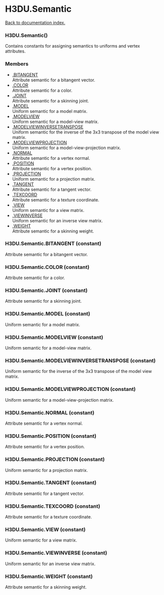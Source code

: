 # H3DU.Semantic

[Back to documentation index.](index.md)

 <a name='H3DU.Semantic'></a>
### H3DU.Semantic()

Contains constants for assigning semantics
to uniforms and vertex attributes.

### Members

* [.BITANGENT](#H3DU.Semantic.BITANGENT)<br>Attribute semantic for a bitangent vector.
* [.COLOR](#H3DU.Semantic.COLOR)<br>Attribute semantic for a color.
* [.JOINT](#H3DU.Semantic.JOINT)<br>Attribute semantic for a skinning joint.
* [.MODEL](#H3DU.Semantic.MODEL)<br>Uniform semantic for a model matrix.
* [.MODELVIEW](#H3DU.Semantic.MODELVIEW)<br>Uniform semantic for a model-view matrix.
* [.MODELVIEWINVERSETRANSPOSE](#H3DU.Semantic.MODELVIEWINVERSETRANSPOSE)<br>Uniform semantic for the inverse of the 3x3 transpose of the model view matrix.
* [.MODELVIEWPROJECTION](#H3DU.Semantic.MODELVIEWPROJECTION)<br>Uniform semantic for a model-view-projection matrix.
* [.NORMAL](#H3DU.Semantic.NORMAL)<br>Attribute semantic for a vertex normal.
* [.POSITION](#H3DU.Semantic.POSITION)<br>Attribute semantic for a vertex position.
* [.PROJECTION](#H3DU.Semantic.PROJECTION)<br>Uniform semantic for a projection matrix.
* [.TANGENT](#H3DU.Semantic.TANGENT)<br>Attribute semantic for a tangent vector.
* [.TEXCOORD](#H3DU.Semantic.TEXCOORD)<br>Attribute semantic for a texture coordinate.
* [.VIEW](#H3DU.Semantic.VIEW)<br>Uniform semantic for a view matrix.
* [.VIEWINVERSE](#H3DU.Semantic.VIEWINVERSE)<br>Uniform semantic for an inverse view matrix.
* [.WEIGHT](#H3DU.Semantic.WEIGHT)<br>Attribute semantic for a skinning weight.

<a id='H3DU.Semantic.BITANGENT'></a>
### H3DU.Semantic.BITANGENT (constant)

Attribute semantic for a bitangent vector.

<a id='H3DU.Semantic.COLOR'></a>
### H3DU.Semantic.COLOR (constant)

Attribute semantic for a color.

<a id='H3DU.Semantic.JOINT'></a>
### H3DU.Semantic.JOINT (constant)

Attribute semantic for a skinning joint.

<a id='H3DU.Semantic.MODEL'></a>
### H3DU.Semantic.MODEL (constant)

Uniform semantic for a model matrix.

<a id='H3DU.Semantic.MODELVIEW'></a>
### H3DU.Semantic.MODELVIEW (constant)

Uniform semantic for a model-view matrix.

<a id='H3DU.Semantic.MODELVIEWINVERSETRANSPOSE'></a>
### H3DU.Semantic.MODELVIEWINVERSETRANSPOSE (constant)

Uniform semantic for the inverse of the 3x3 transpose of the model view matrix.

<a id='H3DU.Semantic.MODELVIEWPROJECTION'></a>
### H3DU.Semantic.MODELVIEWPROJECTION (constant)

Uniform semantic for a model-view-projection matrix.

<a id='H3DU.Semantic.NORMAL'></a>
### H3DU.Semantic.NORMAL (constant)

Attribute semantic for a vertex normal.

<a id='H3DU.Semantic.POSITION'></a>
### H3DU.Semantic.POSITION (constant)

Attribute semantic for a vertex position.

<a id='H3DU.Semantic.PROJECTION'></a>
### H3DU.Semantic.PROJECTION (constant)

Uniform semantic for a projection matrix.

<a id='H3DU.Semantic.TANGENT'></a>
### H3DU.Semantic.TANGENT (constant)

Attribute semantic for a tangent vector.

<a id='H3DU.Semantic.TEXCOORD'></a>
### H3DU.Semantic.TEXCOORD (constant)

Attribute semantic for a texture coordinate.

<a id='H3DU.Semantic.VIEW'></a>
### H3DU.Semantic.VIEW (constant)

Uniform semantic for a view matrix.

<a id='H3DU.Semantic.VIEWINVERSE'></a>
### H3DU.Semantic.VIEWINVERSE (constant)

Uniform semantic for an inverse view matrix.

<a id='H3DU.Semantic.WEIGHT'></a>
### H3DU.Semantic.WEIGHT (constant)

Attribute semantic for a skinning weight.
